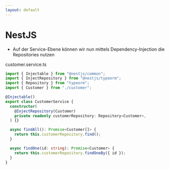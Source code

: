 ```yaml
---
layout: default
---
```


# NestJS <SubHeading text="Datenbankanbindung"/>

<div class="grid grid-cols-12 gap-6">
<div class="col-span-12">

- Auf der Service-Ebene können wir nun mittels Dependency-Injection die Repositories nutzen

</div>
<div class="col-span-12">

<Filename>customer.service.ts</Filename>

<!-- prettier-ignore-start -->

```ts
import { Injectable } from "@nestjs/common";
import { InjectRepository } from "@nestjs/typeorm";
import { Repository } from "typeorm";
import { Customer } from "./customer";

@Injectable()
export class CustomerService {
  constructor(
    @InjectRepository(Customer)
    private readonly customerRepository: Repository<Customer>,
  ) {}

  async findAll(): Promise<Customer[]> {
    return this.customerRepository.find();
  }

  async findOne(id: string): Promise<Customer> {
    return this.customerRepository.findOneBy({ id });
  }
}
```

<!-- prettier-ignore-end -->

</div>
</div>

<PageNumber/>
